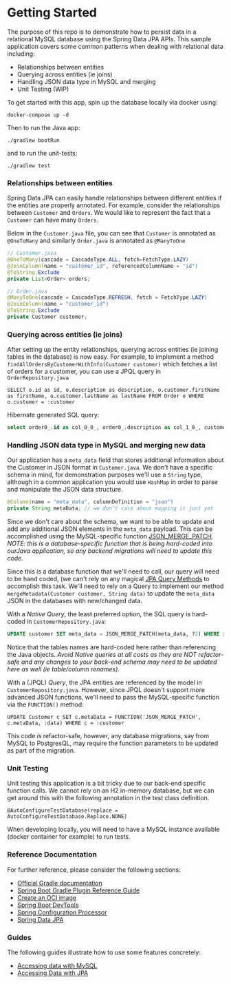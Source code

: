 # Getting Started
The purpose of this repo is to demonstrate how to persist data in a relational MySQL database using the Spring Data JPA APIs. This sample application covers some common patterns when dealing with relational data including:

- Relationships between entities
- Querying across entities (ie joins)
- Handling JSON data type in MySQL and merging
- Unit Testing (WIP)

To get started with this app, spin up the database locally via docker using:
```
docker-compose up -d
```
Then to run the Java app:
```
./gradlew bootRun
```
and to run the unit-tests:
```
./gradlew test
```
### Relationships between entities
Spring Data JPA can easily handle relationships between different entities if the entities are properly annotated. For example, consider the relationships between `Customer` and `Orders`. We would like to represent the fact that a `Customer` can have many `Orders`. 

Below in the `Customer.java` file, you can see that `Customer` is annotated as `@OneToMany` and similarly `Order.java` is annotated as `@ManyToOne`
```java
// Customer.java
@OneToMany(cascade = CascadeType.ALL, fetch=FetchType.LAZY)
@JoinColumn(name = "customer_id", referencedColumnName = "id")
@ToString.Exclude
private List<Order> orders;
```

```java
// Order.java
@ManyToOne(cascade = CascadeType.REFRESH, fetch = FetchType.LAZY)
@JoinColumn(name = "customer_id")
@ToString.Exclude
private Customer customer;
```

### Querying across entities (ie joins)
After setting up the entity relationships, querying across entities (ie joining tables in the database) is now easy. For example, to implement a method `findAllOrdersByCustomerWithInfo(Customer customer)` which fetches a list of orders for a customer, you can use a JPQL query in `OrderRepository.java`

```jpaql
SELECT o.id as id, o.description as description, o.customer.firstName as firstName, o.customer.lastName as lastName FROM Order o WHERE o.customer = :customer
```
Hibernate generated SQL query:

```sql
select order0_.id as col_0_0_, order0_.description as col_1_0_, customer1_.first_name as col_2_0_, customer1_.last_name as col_3_0_ from orders order0_ cross join customer customer1_ where order0_.customer_id=customer1_.id and order0_.customer_id=?
```

### Handling JSON data type in MySQL and merging new data
Our application has a `meta_data` field that stores additional information about the Customer in JSON format in `Customer.java`. We don't have a specific schema in mind, for demonstration purposes we'll use a `String` type, although in a common application you would use `HashMap` in order to parse and manipulate the JSON data structure.

```java
@Column(name = "meta_data", columnDefinition = "json")
private String metaData; // we don't care about mapping it just yet
```

Since we don't care about the schema, we want to be able to update and add any additional JSON elements in the `meta_data` payload. This can be accomplished using the MySQL-specific function [JSON_MERGE_PATCH](https://dev.mysql.com/doc/refman/5.7/en/json-modification-functions.html#function_json-merge-patch). _NOTE: this is a database-specific function that is being hard-coded into ourJava application, so any backend migrations will need to update this code._

Since this is a database function that we'll need to call, our query will need to be hand coded, (we can't rely on any magical [JPA Query Methods](https://docs.spring.io/spring-data/jpa/docs/current/reference/html/#jpa.query-methods.query-creation) to accomplish this task. We'll need to rely on a Query to implement our method `mergeMetadata(Customer customer, String data)` to update the `meta_data` JSON in the databases with new/changed data. 

With a *Native Query*, the least preferred option, the SQL query is hard-coded in `CustomerRepository.java`:
```sql
UPDATE customer SET meta_data = JSON_MERGE_PATCH(meta_data, ?2) WHERE id=?1
```
Notice that the tables names are hard-coded here rather than referencing the Java objects. _Avoid Native queries at all costs as they are NOT refactor-safe and any changes to your back-end schema may need to be updated here as well (ie table/column renames)._

With a (JPQL) *Query*, the JPA entities are referenced by the model in `CustomerRepository.java`. However, since JPQL doesn't support more advanced JSON functions, we'll need to pass the MySQL-specific function via the `FUNCTION()` method:
```jpaql
UPDATE Customer c SET c.metaData = FUNCTION('JSON_MERGE_PATCH', c.metaData, :data) WHERE c = :customer
```
This code *is* refactor-safe, however, any database migrations, say from MySQL to PostgresQL, may require the function parameters to be updated as part of the migration.

### Unit Testing
Unit testing this application is a bit tricky due to our back-end specific function calls. We cannot rely on an H2 in-memory database, but we can get around this with the following annotation in the test class definition.
```
@AutoConfigureTestDatabase(replace = AutoConfigureTestDatabase.Replace.NONE)
```

When developing locally, you will need to have a MySQL instance available (docker container for example) to run tests.

### Reference Documentation

For further reference, please consider the following sections:

* [Official Gradle documentation](https://docs.gradle.org)
* [Spring Boot Gradle Plugin Reference Guide](https://docs.spring.io/spring-boot/docs/2.7.3/gradle-plugin/reference/html/)
* [Create an OCI image](https://docs.spring.io/spring-boot/docs/2.7.3/gradle-plugin/reference/html/#build-image)
* [Spring Boot DevTools](https://docs.spring.io/spring-boot/docs/2.7.3/reference/htmlsingle/#using.devtools)
* [Spring Configuration Processor](https://docs.spring.io/spring-boot/docs/2.7.3/reference/htmlsingle/#appendix.configuration-metadata.annotation-processor)
* [Spring Data JPA](https://docs.spring.io/spring-boot/docs/2.7.3/reference/htmlsingle/#data.sql.jpa-and-spring-data)

### Guides

The following guides illustrate how to use some features concretely:

* [Accessing data with MySQL](https://spring.io/guides/gs/accessing-data-mysql/)
* [Accessing Data with JPA](https://spring.io/guides/gs/accessing-data-jpa/)

